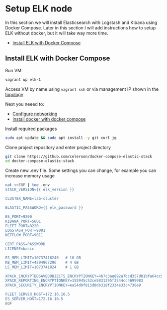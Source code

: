 # Setup ELK node

In this section we will install Elasticsearch with Logstash and Kibana using Docker Compose. Later in this section I will add instructions how to setup ELK without docker, but it will take way more time. 

* [Install ELK with Docker Compose](#install-elk-with-docker-compose)
<!-- * [Install ELK manually] -->

## Install ELK with Docker Compose

Run VM

```bash
vagrant up elk-1
```

Access VM by name using `vagrant ssh` or via management IP shown in the [topology](/resources/images/vagrant-lab-virtual-topology.svg)

Next you neeed to:

* [Configure networking](/resources/docs/setup-networking.md)
* [Install docker with docker compose](/resources/docs/install-docker-compose.md)

Install required packages

```bash
sudo apt update && sudo apt install -y git curl jq
```

Clone project repository and enter project directory

```bash
git clone https://github.com/celeroon/docker-compose-elastic-stack
cd docker-compose-elastic-stack
```

Create new .env file. Some settings you can change, for example you can increase memory usage

```bash
cat <<EOF | tee .env
STACK_VERSION={{ elk_version }}

CLUSTER_NAME=lab-cluster

ELASTIC_PASSWORD={{ elk_password }}

ES_PORT=9200
KIBANA_PORT=5601
FLEET_PORT=8220
LOGSTASH_PORT=9001
NETFLOW_PORT=9011

CERT_PASS=PASSWORD
LICENSE=basic

ES_MEM_LIMIT=10737418240   # 10 GB
KB_MEM_LIMIT=4294967296    # 4 GB
LS_MEM_LIMIT=1073741824    # 1 GB

XPACK_ENCRYPTEDSAVEDOBJECTS_ENCRYPTIONKEY=4b7c3ae892a7bcd357d01bfa64cc5d9d
XPACK_REPORTING_ENCRYPTIONKEY=155945c52ce5831295f3544cc4699983
XPACK_SECURITY_ENCRYPTIONKEY=ea54d0f815d0db318f2334e33c4730e9

FLEET_SERVER_HOST=172.16.10.5
ES_SERVER_HOST=172.16.10.5
EOF
```

